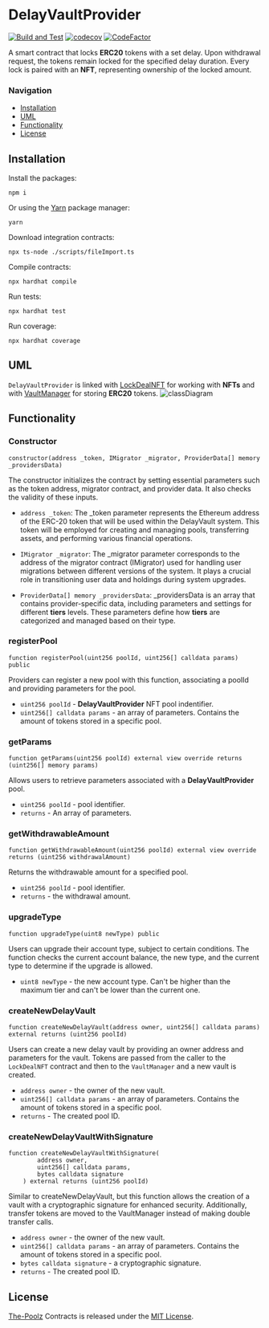 # DelayVaultProvider

[![Build and Test](https://github.com/The-Poolz/LockDealNFT.DelayVaultProvider/actions/workflows/node.js.yml/badge.svg)](https://github.com/The-Poolz/LockDealNFT.DelayVaultProvider/actions/workflows/node.js.yml)
[![codecov](https://codecov.io/gh/The-Poolz/LockDealNFT.DelayVaultProvider/branch/master/graph/badge.svg)](https://codecov.io/gh/The-Poolz/LockDealNFT.DelayVaultProvider)
[![CodeFactor](https://www.codefactor.io/repository/github/the-poolz/LockDealNFT.DelayVaultProvider/badge)](https://www.codefactor.io/repository/github/the-poolz/LockDealNFT.DelayVaultProvider)

A smart contract that locks **ERC20** tokens with a set delay. Upon withdrawal request, the tokens remain locked for the specified delay duration. Every lock is paired with an **NFT**, representing ownership of the locked amount.

### Navigation

- [Installation](#installation)
- [UML](#uml)
- [Functionality](#functionality)
- [License](#license)

## Installation
Install the packages:
```console
npm i
```
Or using the [Yarn](https://yarnpkg.com/) package manager:
```console
yarn
```
Download integration contracts:

```console
npx ts-node ./scripts/fileImport.ts
```
Compile contracts:
```console
npx hardhat compile
```
Run tests:
```console
npx hardhat test
``` 
Run coverage:
```console
npx hardhat coverage
```

## UML
`DelayVaultProvider` is linked with [LockDealNFT](https://github.com/The-Poolz/LockDealNFT) for working with **NFTs** and with [VaultManager](https://github.com/The-Poolz/VaultManager) for storing **ERC20** tokens.
![classDiagram](https://github.com/The-Poolz/LockDealNFT.DelayVaultProvider/assets/68740472/f5faceb8-276b-4bb8-a7f3-a5b828b78694)

## Functionality

### Constructor
```solidity
constructor(address _token, IMigrator _migrator, ProviderData[] memory _providersData)
```
 The constructor initializes the contract by setting essential parameters such as the token address, migrator contract, and provider data. It also checks the validity of these inputs.
* `address _token`: The _token parameter represents the Ethereum address of the ERC-20 token that will be used within the DelayVault system. This token will be employed for creating and managing pools, transferring assets, and performing various financial operations.

* `IMigrator _migrator`: The _migrator parameter corresponds to the address of the migrator contract (IMigrator) used for handling user migrations between different versions of the system. It plays a crucial role in transitioning user data and holdings during system upgrades.

* `ProviderData[] memory _providersData`: _providersData is an array that contains provider-specific data, including parameters and settings for different **tiers** levels. These parameters define how **tiers** are categorized and managed based on their type.

### registerPool
```solidity
function registerPool(uint256 poolId, uint256[] calldata params) public
```
 Providers can register a new pool with this function, associating a poolId and providing parameters for the pool.

* `uint256 poolId` - **DelayVaultProvider** NFT pool indentifier.
* `uint256[] calldata params` - an array of parameters. Contains the amount of tokens stored in a specific pool.

### getParams
```solidity
function getParams(uint256 poolId) external view override returns (uint256[] memory params)
```
 Allows users to retrieve parameters associated with a **DelayVaultProvider** pool.
* `uint256 poolId` - pool identifier.
* `returns` - An array of parameters.
### getWithdrawableAmount
```solidity
function getWithdrawableAmount(uint256 poolId) external view override returns (uint256 withdrawalAmount)
```
 Returns the withdrawable amount for a specified pool.
* `uint256 poolId` - pool identifier.
* `returns` - the withdrawal amount.
### upgradeType
```solidity
function upgradeType(uint8 newType) public
```
 Users can upgrade their account type, subject to certain conditions. The function checks the current account balance, the new type, and the current type to determine if the upgrade is allowed.
* `uint8 newType` - the new account type. Can't be higher than the maximum tier and can't be lower than the current one.
### createNewDelayVault
```solidity
function createNewDelayVault(address owner, uint256[] calldata params) external returns (uint256 poolId)
```
 Users can create a new delay vault by providing an owner address and parameters for the vault. Tokens are passed from the caller to the `LockDealNFT` contract and then to the `VaultManager` and a new vault is created.
* `address owner` - the owner of the new vault.
*  `uint256[] calldata params` - an array of parameters. Contains the amount of tokens stored in a specific pool.
* `returns` - The created pool ID.
### createNewDelayVaultWithSignature
```solidity
function createNewDelayVaultWithSignature(
        address owner,
        uint256[] calldata params,
        bytes calldata signature
    ) external returns (uint256 poolId)
```
 Similar to createNewDelayVault, but this function allows the creation of a vault with a cryptographic signature for enhanced security. Additionally, transfer tokens are moved to the VaultManager instead of making double transfer calls.
* `address owner` - the owner of the new vault.
* `uint256[] calldata params` - an array of parameters. Contains the amount of tokens stored in a specific pool.
* `bytes calldata signature` - a cryptographic signature.
* `returns` -  The created pool ID.

## License
[The-Poolz](https://poolz.finance/) Contracts is released under the [MIT License](https://github.com/The-Poolz/DelayVaultProvider/blob/master/LICENSE).
